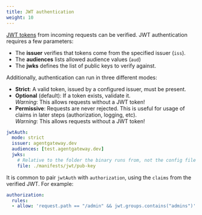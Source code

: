 ```yaml
---
title: JWT authentication
weight: 10
---
```


[JWT tokens](https://www.jwt.io/introduction#what-is-json-web-token-structure) from incoming requests can be verified.
JWT authentication requires a few parameters:

* The **issuer** verifies that tokens come from the specified issuer (`iss`).
* The **audiences** lists allowed audience values (`aud`)
* The **jwks** defines the list of public keys to verify against.

Additionally, authentication can run in three different modes:
* **Strict**: A valid token, issued by a configured issuer, must be present.
* **Optional** (default): If a token exists, validate it.  
  *Warning*: This allows requests without a JWT token!
* **Permissive**: Requests are never rejected. This is useful for usage of claims in later steps (authorization, logging, etc).  
  *Warning*: This allows requests without a JWT token!

```yaml
jwtAuth:
  mode: strict
  issuer: agentgateway.dev
  audiences: [test.agentgateway.dev]
  jwks:
    # Relative to the folder the binary runs from, not the config file
    file: ./manifests/jwt/pub-key
```

It is common to pair `jwtAuth` with `authorization`, using the `claims` from the verified JWT.
For example:

```yaml
authorization:
  rules:
  - allow: 'request.path == "/admin" && jwt.groups.contains("admins")'
```